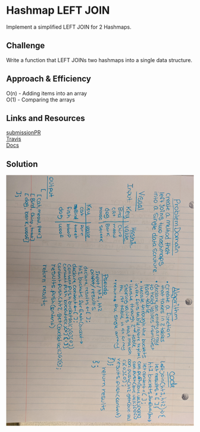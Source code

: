 # Hashmap LEFT JOIN
Implement a simplified LEFT JOIN for 2 Hashmaps.

## Challenge
Write a function that LEFT JOINs two hashmaps into a single data structure.

## Approach & Efficiency
O(n) - Adding items into an array <br>
O(1) - Comparing the arrays


## Links and Resources
[submissionPR](https://github.com/nataliealway-401-advanced-javascript/data-structures-and-algorithms/pull/24) <br>
[Travis](https://www.travis-ci.com/nataliealway-401-advanced-javascript/data-structures-and-algorithms) <br>
[Docs]() <br>

## Solution
![UML](../assets/leftJoinUML.jpg)
